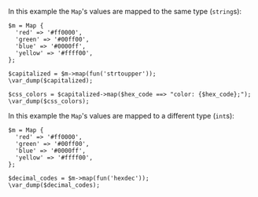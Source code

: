 In this example the `Map`'s values are mapped to the same type (`string`s):

```map-to-strings.php
$m = Map {
  'red' => '#ff0000',
  'green' => '#00ff00',
  'blue' => '#0000ff',
  'yellow' => '#ffff00',
};

$capitalized = $m->map(fun('strtoupper'));
\var_dump($capitalized);

$css_colors = $capitalized->map($hex_code ==> "color: {$hex_code};");
\var_dump($css_colors);
```

In this example the `Map`'s values are mapped to a different type (`int`s):

```map-to-ints.php
$m = Map {
  'red' => '#ff0000',
  'green' => '#00ff00',
  'blue' => '#0000ff',
  'yellow' => '#ffff00',
};

$decimal_codes = $m->map(fun('hexdec'));
\var_dump($decimal_codes);
```
